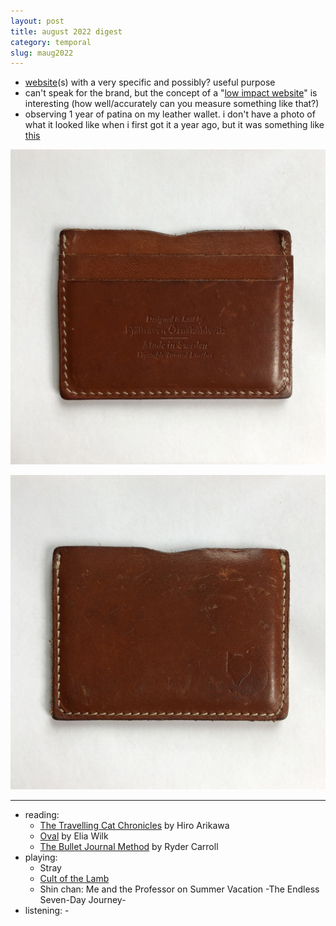 ```yaml
---
layout: post
title: august 2022 digest
category: temporal
slug: maug2022
---
```


- [website](https://www.sleepinginairports.net/)(s) with a very specific and possibly? useful purpose
- can't speak for the brand, but the concept of a "[low impact website](https://lowimpact.organicbasics.com/eur)" is interesting (how well/accurately can you measure something like that?)
- observing 1 year of patina on my leather wallet. i don't have a photo of what it looked like when i first got it a year ago, but it was something like [this](https://www.fjallraven.com/us/en-us/bags-gear/accessories/travel-accessories/ovik-card-holder)

![img](images/wallet2022-1.jpg)

![img](images/wallet2022-2.jpg)

***
- reading: 
  - [The Travelling Cat Chronicles](https://www.goodreads.com/book/show/40961230-the-travelling-cat-chronicles?ac=1&from_search=true&qid=oZ5L7mQFGv&rank=1) by Hiro Arikawa
  - [Oval](https://www.goodreads.com/book/show/41809056-oval) by Elia Wilk
  - [The Bullet Journal Method](https://www.goodreads.com/book/show/39071691-the-bullet-journal-method?ac=1&from_search=true&qid=FeFou80rLs&rank=1)  by Ryder Carroll
- playing:
  - Stray
  - [Cult of the Lamb](https://www.cultofthelamb.com/)
  - Shin chan: Me and the Professor on Summer Vacation -The Endless Seven-Day Journey-
- listening: -
